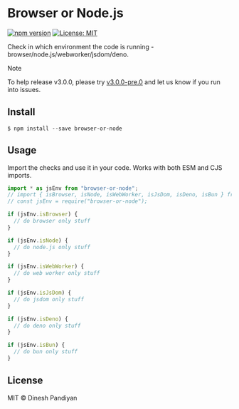 # Browser or Node.js

[![npm version](https://badge.fury.io/js/browser-or-node.svg)](https://www.npmjs.com/package/browser-or-node)
[![License: MIT](https://img.shields.io/badge/License-MIT-blue.svg)](https://opensource.org/licenses/MIT)

Check in which environment the code is running - browser/node.js/webworker/jsdom/deno.



> [!NOTE]
> To help release v3.0.0, please try [v3.0.0-pre.0](https://github.com/flexdinesh/browser-or-node/releases/tag/3.0.0-pre.0) and let us know if you run into issues.

## Install

```
$ npm install --save browser-or-node
```

## Usage

Import the checks and use it in your code. Works with both ESM and CJS imports.

```js
import * as jsEnv from "browser-or-node";
// import { isBrowser, isNode, isWebWorker, isJsDom, isDeno, isBun } from "browser-or-node";
// const jsEnv = require("browser-or-node");

if (jsEnv.isBrowser) {
  // do browser only stuff
}

if (jsEnv.isNode) {
  // do node.js only stuff
}

if (jsEnv.isWebWorker) {
  // do web worker only stuff
}

if (jsEnv.isJsDom) {
  // do jsdom only stuff
}

if (jsEnv.isDeno) {
  // do deno only stuff
}

if (jsEnv.isBun) {
  // do bun only stuff
}
```

## License

MIT © Dinesh Pandiyan
